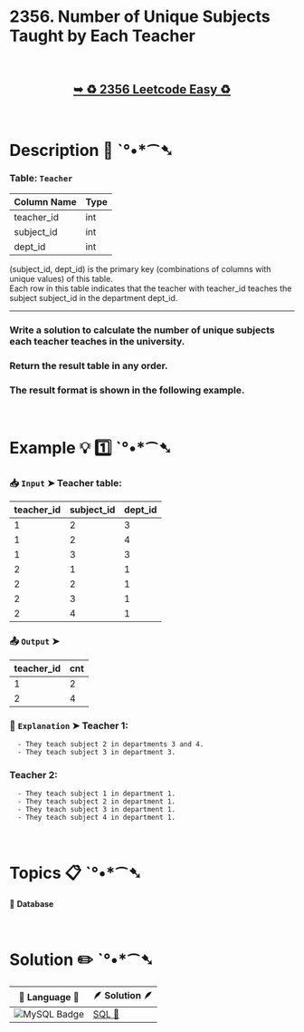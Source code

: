 # 2356. Number of Unique Subjects Taught by Each Teacher

</br>

<h2 align="center"> 

<a href="https://leetcode.com/problems/number-of-unique-subjects-taught-by-each-teacher/description/?envType=study-plan-v2&envId=top-sql-50"><strong>➥ ♻️ 2356 Leetcode Easy ♻️ </strong></a>
</h2>

</br>

# Description 📜 ˋ°•*⁀➷

### Table: `Teacher`

| Column Name | Type |
|-------------|------|
| teacher_id  | int  |
| subject_id  | int  |
| dept_id     | int  |


(subject_id, dept_id) is the primary key (combinations of columns with unique values) of this table.</br>
Each row in this table indicates that the teacher with teacher_id teaches the subject subject_id in the department dept_id.

---

### Write a solution to calculate the number of unique subjects each teacher teaches in the university.

### Return the result table in any order.

### The result format is shown in the following example.

</br>

# Example 💡 1️⃣ ˋ°•*⁀➷

  ### 📥 `Input`  ➤ Teacher table:

| teacher_id | subject_id | dept_id |
| ---------- | ---------- | ------- |
| 1          | 2          | 3       |
| 1          | 2          | 4       |
| 1          | 3          | 3       |
| 2          | 1          | 1       |
| 2          | 2          | 1       |
| 2          | 3          | 1       |
| 2          | 4          | 1       |

  ### 📤 `Output`  ➤

| teacher_id | cnt |
| ---------- | --- |
| 1          | 2   |
| 2          | 4   |

  ### 🔦 `Explanation`  ➤ Teacher 1:

      - They teach subject 2 in departments 3 and 4.
      - They teach subject 3 in department 3.

  ### Teacher 2:

      - They teach subject 1 in department 1.
      - They teach subject 2 in department 1.
      - They teach subject 3 in department 1.
      - They teach subject 4 in department 1.

</br>

# Topics 📋 ˋ°•*⁀➷

🔸 **Database**  </br>

</br>

# Solution ✏️ ˋ°•*⁀➷

| 📒 Language 📒  | 🪶 Solution 🪶 |
| ------------- | ------------- |
|  ![MySQL Badge](https://img.shields.io/badge/MySQL-4479A1?logo=mysql&logoColor=fff&style=for-the-badge)  | [SQL 🕍](https://github.com/Prakhar-002/LEETCODE/blob/main/%F0%9F%93%9A%20Study%20%F0%9F%8E%A7%20Plan%20%F0%9F%91%A8%F0%9F%8F%BB%E2%80%8D%F0%9F%92%BB/%F0%9F%93%A6%20SQL%2050%20-%20%F0%9F%8C%BD%20Crack%20SQL%20Interview/%F0%9F%94%AC%20Examine%20Thoroughly%20%F0%9F%A7%AC/04%20Sorting%20and%20Grouping/Day%20%E2%9E%BA%2023%20%F0%9F%8C%BD2356.%20Number%20of%20Unique%20Subjects%20Taught%20by%20Each%20Teacher/%F0%9F%95%8D%20SQL%20-%202356.%20Number%20of%20Unique%20S.sql) |